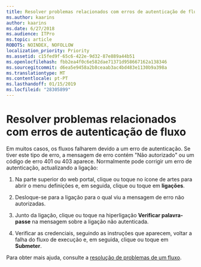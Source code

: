 ```yaml
---
title: Resolver problemas relacionados com erros de autenticação de fluxo
ms.author: kaarins
author: kaarins
ms.date: 6/27/2018
ms.audience: ITPro
ms.topic: article
ROBOTS: NOINDEX, NOFOLLOW
localization_priority: Priority
ms.assetid: c15fed9f-65c6-422e-9d32-87e889a44b51
ms.openlocfilehash: fbb2ea4f0c6e582dae71371d958667162a138346
ms.sourcegitcommit: d6ea5e9458a2b8ceaab3ac4bd483e1130b9a398a
ms.translationtype: MT
ms.contentlocale: pt-PT
ms.lasthandoff: 01/15/2019
ms.locfileid: "28305899"
---
```

# <a name="troubleshoot-flow-authentication-errors"></a>Resolver problemas relacionados com erros de autenticação de fluxo

Em muitos casos, os fluxos falharem devido a um erro de autenticação. Se tiver este tipo de erro, a mensagem de erro contém "Não autorizado" ou um código de erro 401 ou 403 aparece. Normalmente pode corrigir um erro de autenticação, actualizando a ligação:
  
1. Na parte superior do web portal, clique ou toque no ícone de artes para abrir o menu definições e, em seguida, clique ou toque em **ligações**.
    
2. Desloque-se para a ligação para o qual viu a mensagem de erro não autorizadas.
    
3. Junto da ligação, clique ou toque na hiperligação **Verificar palavra-passe** na mensagem sobre a ligação não autenticada. 
    
4. Verificar as credenciais, seguindo as instruções que aparecem, voltar a falha do fluxo de execução e, em seguida, clique ou toque em **Submeter**.
    
Para obter mais ajuda, consulte a [resolução de problemas de um fluxo](https://go.microsoft.com/fwlink/?linkid=872110).
  

